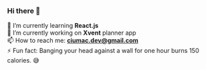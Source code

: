 ### Hi there 👋 <br>
🌱 I’m currently learning **React.js** <br>
🔭 I’m currently working on **Xvent** planner app <br>
📫 How to reach me: **ciumac.dev@gmail.com** <br>
⚡ Fun fact: Banging your head against a wall for one hour burns 150 calories. 😅

<!--
**spumony/spumony** is a ✨ _special_ ✨ repository because its `README.md` (this file) appears on your GitHub profile.

Here are some ideas to get you started:

- 🔭 I’m currently working on ...
- 🌱 I’m currently learning ...
- 👯 I’m looking to collaborate on ...
- 🤔 I’m looking for help with ...
- 💬 Ask me about ...
- 📫 How to reach me: ...
- 😄 Pronouns: ...
- ⚡ Fun fact: ...
-->
